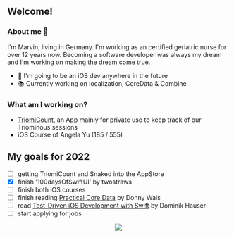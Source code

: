 ## Welcome!

### About me 🍃
I'm Marvin, living in Germany. I'm working as an certified geriatric nurse for over 12 years now.
Becoming a software developer was always my dream and I'm working on making the dream come true.

- 🔩 I'm going to be an iOS dev anywhere in the future
- 📚 Currently working on localization, CoreData & Combine

### What am I working on?
- [TriomiCount](https://github.com/vogelfrey/TriomiCount), an App mainly for private use to keep track of our Triominous sessions
- iOS Course of Angela Yu (185 / 555)

## My goals for 2022
* [ ] getting TriomiCount and Snaked into the AppStore
* [x] finish '100daysOfSwiftUI' by twostraws
* [ ] finish both iOS courses
* [ ] finish reading [Practical Core Data](https://donnywals.gumroad.com/l/practical-core-data) by Donny Wals
* [ ] read [Test-Driven iOS Development with Swift](https://www.packtpub.com/product/test-driven-ios-development-with-swift/9781785880735) by Dominik Hauser
* [ ] start applying for jobs

<p align="center">
  <a href="https://twitter.com/treb0c">
    <img src="https://img.shields.io/twitter/follow/treb0c?label=Twitter&logo=twitter&style=for-the-badge&color=blue" />
  </a>
</p>
